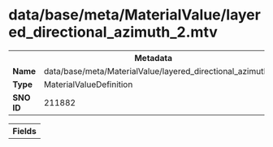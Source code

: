<h1>data/base/meta/MaterialValue/layered_directional_azimuth_2.mtv</h1><table><tr><th colspan="100%">Metadata</th></tr><tr><td><b>Name</b></td><td>data/base/meta/MaterialValue/layered_directional_azimuth_2.mtv</td></tr><tr><td><b>Type</b></td><td>MaterialValueDefinition</td></tr><tr><td><b>SNO ID</b></td><td>211882</td></tr></table>

<table><tr><th colspan="100%">Fields</th></tr></table>

